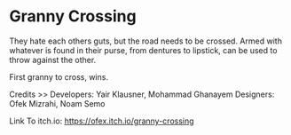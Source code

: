 # Granny Crossing
They hate each others guts, but the road needs to be crossed. 
Armed with whatever is found in their purse, from dentures to lipstick, 
can be used to throw against the other.  

First granny to cross, wins.

Credits >>
Developers: Yair Klausner, Mohammad Ghanayem
Designers: Ofek Mizrahi, Noam Semo

Link To itch.io: https://ofex.itch.io/granny-crossing

